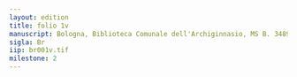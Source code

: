 ```yaml
---
layout: edition
title: folio 1v
manuscript: Bologna, Biblioteca Comunale dell'Archiginnasio, MS B. 3489
sigla: Br
iip: br001v.tif
milestone: 2
---
```


